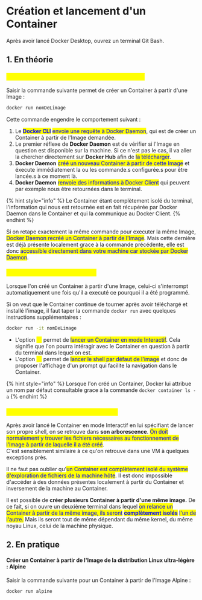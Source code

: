 # Création et lancement d'un Container

Après avoir lancé Docker Desktop, ouvrez un terminal Git Bash.

## 1. En théorie

### <mark style="color:yellow;">1.Création d'un Container à partir d'une Image</mark>

Saisir la commande suivante permet de créer un Container à partir d'une Image :&#x20;

```bash
docker run nomDeLimage
```

Cette commande engendre le comportement suivant :&#x20;

1. Le <mark style="color:blue;">**Docker CLI**</mark> <mark style="color:blue;"></mark><mark style="color:blue;">envoie une requête à Docker Daemon</mark>, qui est de créer un Container à partir de l'Image demandée.
2. Le premier réflexe de **Docker Daemon** est de vérifier si l'Image en question est disponible sur la machine. Si ce n'est pas le cas, il va aller la chercher directement sur **Docker Hub** afin de <mark style="color:blue;">la télécharger</mark>.
3. **Docker Daemon** <mark style="color:blue;">créé un nouveau Container à partir de cette Image</mark> et éxecute immédiatement la ou les commande.s configurée.s pour être lancée.s à ce moment là.
4. **Docker Daemon** <mark style="color:blue;">renvoie des informations à Docker Client</mark> qui peuvent par exemple nous être retournées dans le terminal.

{% hint style="info" %}
Le Container étant complètement isolé du terminal, l'information qui nous est retournée est en fait récupérée par Docker Daemon dans le Container et qui la communique au Docker Client.
{% endhint %}

Si on retape exactement la même commande pour executer la même Image, <mark style="color:blue;">Docker Daemon recréé un Container à partir de l'Image</mark>. Mais cette dernière est déjà présente localement grace à la commande précédente, elle est donc <mark style="color:blue;">accessible directement dans votre machine car stockée par Docker Daemon</mark>.

### <mark style="color:yellow;">1.2 Lancement d'un Container</mark>

Lorsque l'on créé un Container à partir d'une Image, celui-ci s'interrompt automatiquement une fois qu'il a executé ce pourquoi il a été programmé.&#x20;

Si on veut que le Container continue de tourner après avoir téléchargé et installé l'image, il faut taper la commande `docker run` avec quelques instructions supplémentaires :&#x20;

```bash
docker run -it nomDeLimage
```

* L'option <mark style="color:yellow;">`-i`</mark> permet de <mark style="color:blue;">lancer un Container en mode Interactif</mark>. Cela signifie que l'on pourra intéragir avec le Container en question à partir du terminal dans lequel on est.
* L'option <mark style="color:yellow;">`-t`</mark> permet de <mark style="color:blue;">lancer le shell par défaut de l'image</mark> et donc de proposer l'affichage d'un prompt qui facilite la navigation dans le Container.

{% hint style="info" %}
Lorsque l'on créé un Container, Docker lui attribue un nom par défaut consultable grace à la commande `docker container ls -a`
{% endhint %}

### <mark style="color:yellow;">1.3 Spécificité d'un Docker Container</mark>

Après avoir lancé le Container en mode Interactif en lui spécifiant de lancer son propre shell, on se retrouve dans **son arborescence**. <mark style="color:blue;">On doit normalement y trouver les fichiers nécessaires au fonctionnement de l'Image à partir de laquelle il a été créé</mark>. \
C'est sensiblement similaire à ce qu'on retrouve dans une VM à quelques exceptions près.&#x20;

Il ne faut pas oublier qu'<mark style="color:blue;">un Container est complètement isolé du système d'exploration de fichiers de la machine hôte</mark>. Il est donc impossible d'accéder à des données présentes localement à partir du Container et inversement de la machine au Container. &#x20;

Il est possible de **créer plusieurs Container à partir d'une même image.** De ce fait, si on ouvre un deuxième terminal dans lequel <mark style="color:blue;">on relance un Container à partir de la même image, ils seront</mark> <mark style="color:blue;"></mark><mark style="color:blue;">**complètement isolés**</mark> <mark style="color:blue;"></mark><mark style="color:blue;">l'un de l'autre.</mark> Mais ils seront tout de même dépendant du même kernel, du même noyau Linux, celui de la machine physique.





## 2. En pratique

#### Créer un Container à partir de l'Image de la distribution Linux ultra-légère : Alpine

Saisir la commande suivante pour un Container à partir de l'Image Alpine :&#x20;

```bash
docker run alpine
```
